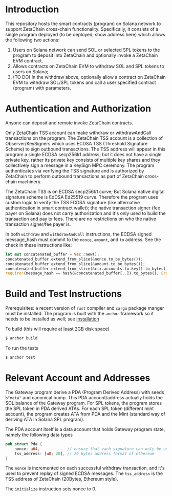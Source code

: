 
# Introduction

This repository hosts the smart contracts (program)
on Solana network to support ZetaChain cross-chain
functionality. Specifically, it consists of a single
program deployed (to be deployed; show address here)
which allows the following two actions: 

1. Users on Solana network can send SOL or selected
SPL tokens to the program to deposit into ZetaChain
and optionally invoke a ZetaChain EVM contract. 
2. Allows contracts on ZetaChain EVM to withdraw
SOL and SPL tokens to users on Solana;
3. (TO DO) In the withdraw above, optionally allow
a contract on ZetaChain EVM to withdraw SOL/SPL tokens
and call a user specified contract (program) with
parameters. 

# Authentication and Authorization

Anyone can deposit and remote invoke ZetaChain contracts. 

Only ZetaChain TSS account can make withdraw or withdrawAndCall
transactions on the program. The ZetaChain TSS account
is a collection of Observer/KeySigners which uses
ECDSA TSS (Threshold Signature Scheme) to sign 
outbound transactions. The TSS address will appear in this program
a single ECDSA secp256k1 address; but it does
not have a single private key, rather its private
key consists of multiple key shares and they collectively
sign a message in a KeySign MPC ceremony. 
The program authenticates
via verifying the TSS signature and is authorized
by ZetaChain to perform outbound transactions as
part of ZetaChain cross-chain machinery. 

The ZetaChain TSS is on ECDSA secp256k1 curve; 
But Solana native digital signature scheme is
EdDSA Ed25519 curve.  Therefore the program uses
custom logic to verify the TSS ECDSA signature
(like alternative authentication in smart contract wallet); 
the native transaction signer (fee payer on Solana)
does not carry authorization and it's only used
to build the transaction and pay tx fees. There
are no restrictions on who the native transaction
signer/fee payer is. 

In both `withdraw` and `withdrawAndCall` instructions, 
the ECDSA signed message_hash must commit to the 
`nonce`, `amount`, and `to` address. See the 
check in these instructions like: 
```rust
let mut concatenated_buffer = Vec::new();
concatenated_buffer.extend_from_slice(&nonce.to_be_bytes());
concatenated_buffer.extend_from_slice(&amount.to_be_bytes());
concatenated_buffer.extend_from_slice(&ctx.accounts.to.key().to_bytes());
require!(message_hash == hash(&concatenated_buffer[..]).to_bytes(), Errors::MessageHashMismatch);
```

# Build and Test Instructions

Prerequisites: a recent version of `rust` compiler
and `cargo` package manger must be installed. The program
is built with the `anchor` framework so it needs to be
installed as well; see [installation](https://www.anchor-lang.com/docs/installation)

To build (this will require at least 2GB disk space)
```bash
$ anchor build
```

To run the tests
```bash
$ anchor test
```

# Relevant Account and Addresses

The Gateway program derive a PDA (Program Derived Address)
with seeds `b"meta"` and canonical bump. 
This PDA account/address actually holds the SOL
balance of the Gateway program. 
For SPL tokens, the program stores the SPL token
in PDA derived ATAs. For each SPL token (different mint
account), the program creates ATA from PDA and the Mint
(standard way of deriving ATA in Solana SPL program).

The PDA account itself is a data account that holds
Gateway program state, namely the following data types
```rust
pub struct Pda {
    nonce: u64,            // ensure that each signature can only be used once
    tss_address: [u8; 20], // 20 bytes address format of ethereum
}
```
The `nonce` is incremented on each successful withdraw transaction,
and it's used to prevent replay of signed ECDSA messages. 
The `tss_address` is the TSS address of ZetaChain (20Bytes,
Ethereum style). 

The `initialize` instruction sets nonce to 0. 